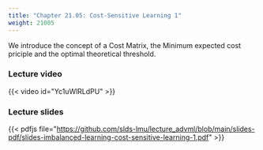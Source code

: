 ```yaml
---
title: "Chapter 21.05: Cost-Sensitive Learning 1"
weight: 21005
---
```

We introduce the concept of a Cost Matrix, the Minimum expected cost priciple and the optimal theoretical threshold.
<!--more-->

### Lecture video

{{< video id="Yc1uWlRLdPU" >}}

### Lecture slides

{{< pdfjs file="https://github.com/slds-lmu/lecture_advml/blob/main/slides-pdf/slides-imbalanced-learning-cost-sensitive-learning-1.pdf" >}}

